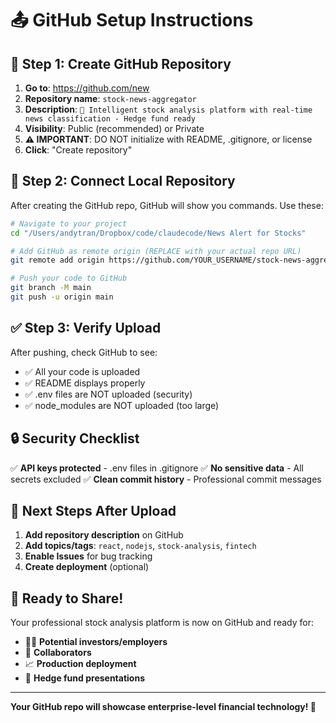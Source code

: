 # 📤 GitHub Setup Instructions

## 🚀 Step 1: Create GitHub Repository

1. **Go to**: https://github.com/new
2. **Repository name**: `stock-news-aggregator`
3. **Description**: `🏦 Intelligent stock analysis platform with real-time news classification - Hedge fund ready`
4. **Visibility**: Public (recommended) or Private
5. **⚠️ IMPORTANT**: DO NOT initialize with README, .gitignore, or license
6. **Click**: "Create repository"

## 🔗 Step 2: Connect Local Repository

After creating the GitHub repo, GitHub will show you commands. Use these:

```bash
# Navigate to your project
cd "/Users/andytran/Dropbox/code/claudecode/News Alert for Stocks"

# Add GitHub as remote origin (REPLACE with your actual repo URL)
git remote add origin https://github.com/YOUR_USERNAME/stock-news-aggregator.git

# Push your code to GitHub
git branch -M main
git push -u origin main
```

## ✅ Step 3: Verify Upload

After pushing, check GitHub to see:
- ✅ All your code is uploaded
- ✅ README displays properly
- ✅ .env files are NOT uploaded (security)
- ✅ node_modules are NOT uploaded (too large)

## 🔒 Security Checklist

✅ **API keys protected** - .env files in .gitignore
✅ **No sensitive data** - All secrets excluded
✅ **Clean commit history** - Professional commit messages

## 🎯 Next Steps After Upload

1. **Add repository description** on GitHub
2. **Add topics/tags**: `react`, `nodejs`, `stock-analysis`, `fintech`
3. **Enable Issues** for bug tracking
4. **Create deployment** (optional)

## 🚀 Ready to Share!

Your professional stock analysis platform is now on GitHub and ready for:
- 👨‍💼 **Potential investors/employers**
- 🤝 **Collaborators**
- 📈 **Production deployment**
- 🏦 **Hedge fund presentations**

---

**Your GitHub repo will showcase enterprise-level financial technology! 🎉**